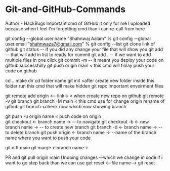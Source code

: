 

# Git-and-GitHub-Commands
Author - HackBugs
Important cmd of GitHub it only for me I uploaded because when I feel I'm forgetting cmd than i can re-call from here

git config --global user.name "Shahnwaj Aalam"
% git config --global user.email "shahnwaza7@gmail.com"
% git config --list
git clone link of github
git status -- if you did any change your file that will show you
git add <file name> -- that will add in list to ready for cummit 
git add . -- if we want to add multiple files in one click
git commit -m <message what you changed> -- it meant you deploy your code on github successfully 
git push origin main < this cmd will finlay push your code on github

cd ..
make dir
cd folder name
git init <after create new folder inside this folder run this cmd that will make hidden 
git repo important enveirment files

git remote add origin <-- link->  < when create new repo on github
git remote -v
git branch
git branch -M main < this cmd use for change origin rename of github 
git branch <chenk now which now showing branch

git push -u origin name < puch code on origin
<br>
git checkout <- branch name -> -- to navigate
git checkout -b <- new branch name ->  -- to create new branch
git branch -d <- branch name -> --to delete branch
git push origin <- branch name -> --name of the branch name where you want to push your code

git diff main
git marge <-branch name->

PR and git pull origin main
Undoing changes --which we change in code if i want to go step back than we can use
get reset <--file name-->
git reset



